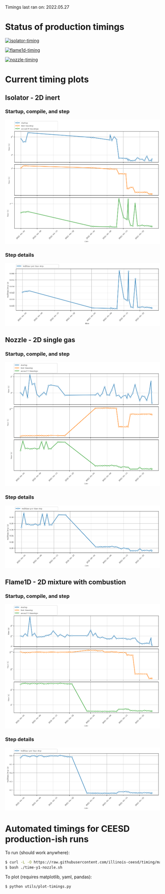 Timings last ran on: 2022.05.27

# Status of production timings

[![isolator-timing](https://github.com/illinois-ceesd/timing/actions/workflows/isolator-timing.yaml/badge.svg)](https://github.com/illinois-ceesd/timing/actions/workflows/isolator-timing.yaml)

[![flame1d-timing](https://github.com/illinois-ceesd/timing/actions/workflows/flame1d-timing.yaml/badge.svg)](https://github.com/illinois-ceesd/timing/actions/workflows/flame1d-timing.yaml)

[![nozzle-timing](https://github.com/illinois-ceesd/timing/actions/workflows/nozzle-timing.yaml/badge.svg)](https://github.com/illinois-ceesd/timing/actions/workflows/nozzle-timing.yaml)

# Current timing plots

## Isolator - 2D inert

### Startup, compile, and step

![Isolator2D-inert-full](plots/isolator-full-recent.png)

### Step details

![Isolator2D-inert-step](plots/isolator-step-recent.png)

## Nozzle - 2D single gas

### Startup, compile, and step

![Nozzle-full](plots/nozzle-full-recent.png)

### Step details

![Nozzle-step](plots/nozzle-step-recent.png)

## Flame1D - 2D mixture with combustion

### Startup, compile, and step

![Flame1D-full](plots/flame1d-full-recent.png)

### Step details

![Flame1D-step](plots/flame1d-step-recent.png)

# Automated timings for CEESD production-ish runs

To run (should work anywhere):

```bash
$ curl -L -O https://raw.githubusercontent.com/illinois-ceesd/timing/main/time-y1-nozzle.sh
$ bash ./time-y1-nozzle.sh
```

To plot (requires matplotlib, yaml, pandas):
```bash
$ python utils/plot-timings.py
```

